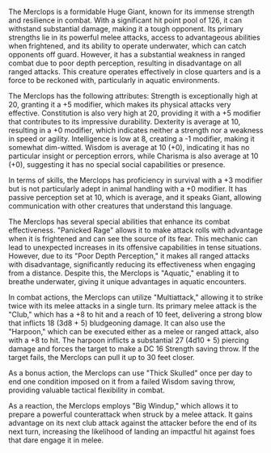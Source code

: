 The Merclops is a formidable Huge Giant, known for its immense strength and resilience in combat. With a significant hit point pool of 126, it can withstand substantial damage, making it a tough opponent. Its primary strengths lie in its powerful melee attacks, access to advantageous abilities when frightened, and its ability to operate underwater, which can catch opponents off guard. However, it has a substantial weakness in ranged combat due to poor depth perception, resulting in disadvantage on all ranged attacks. This creature operates effectively in close quarters and is a force to be reckoned with, particularly in aquatic environments.

The Merclops has the following attributes: Strength is exceptionally high at 20, granting it a +5 modifier, which makes its physical attacks very effective. Constitution is also very high at 20, providing it with a +5 modifier that contributes to its impressive durability. Dexterity is average at 10, resulting in a +0 modifier, which indicates neither a strength nor a weakness in speed or agility. Intelligence is low at 8, creating a -1 modifier, making it somewhat dim-witted. Wisdom is average at 10 (+0), indicating it has no particular insight or perception errors, while Charisma is also average at 10 (+0), suggesting it has no special social capabilities or presence.

In terms of skills, the Merclops has proficiency in survival with a +3 modifier but is not particularly adept in animal handling with a +0 modifier. It has passive perception set at 10, which is average, and it speaks Giant, allowing communication with other creatures that understand this language.

The Merclops has several special abilities that enhance its combat effectiveness. "Panicked Rage" allows it to make attack rolls with advantage when it is frightened and can see the source of its fear. This mechanic can lead to unexpected increases in its offensive capabilities in tense situations. However, due to its "Poor Depth Perception," it makes all ranged attacks with disadvantage, significantly reducing its effectiveness when engaging from a distance. Despite this, the Merclops is "Aquatic," enabling it to breathe underwater, giving it unique advantages in aquatic encounters.

In combat actions, the Merclops can utilize "Multiattack," allowing it to strike twice with its melee attacks in a single turn. Its primary melee attack is the "Club," which has a +8 to hit and a reach of 10 feet, delivering a strong blow that inflicts 18 (3d8 + 5) bludgeoning damage. It can also use the "Harpoon," which can be executed either as a melee or ranged attack, also with a +8 to hit. The harpoon inflicts a substantial 27 (4d10 + 5) piercing damage and forces the target to make a DC 16 Strength saving throw. If the target fails, the Merclops can pull it up to 30 feet closer.

As a bonus action, the Merclops can use "Thick Skulled" once per day to end one condition imposed on it from a failed Wisdom saving throw, providing valuable tactical flexibility in combat.

As a reaction, the Merclops employs "Big Windup," which allows it to prepare a powerful counterattack when struck by a melee attack. It gains advantage on its next club attack against the attacker before the end of its next turn, increasing the likelihood of landing an impactful hit against foes that dare engage it in melee.